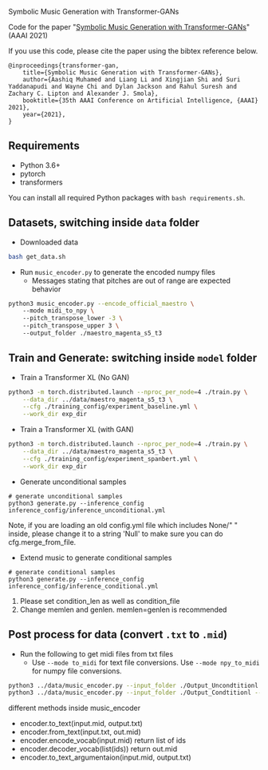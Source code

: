 Symbolic Music Generation with Transformer-GANs

Code for the paper "[Symbolic Music Generation with Transformer-GANs](https://assets.amazon.science/36/e6/95f355a24df983dfcd2fe6b5ad2a/symbolic-music-generation-with-transformer-gans.pdf)" (AAAI 2021)

If you use this code, please cite the paper using the bibtex reference below.
```
@inproceedings{transformer-gan,
    title={Symbolic Music Generation with Transformer-GANs},
    author={Aashiq Muhamed and Liang Li and Xingjian Shi and Suri Yaddanapudi and Wayne Chi and Dylan Jackson and Rahul Suresh and Zachary C. Lipton and Alexander J. Smola},
    booktitle={35th AAAI Conference on Artificial Intelligence, {AAAI} 2021},
    year={2021},
}
```

## Requirements
- Python 3.6+
- pytorch
- transformers

You can install all required Python packages with `bash requirements.sh`. 

## Datasets, switching inside `data` folder

* Downloaded data

```bash
bash get_data.sh
```

* Run `music_encoder.py` to generate the encoded numpy files
  * Messages stating that pitches are out of range are expected behavior


```bash
python3 music_encoder.py --encode_official_maestro \  
    --mode midi_to_npy \  
    --pitch_transpose_lower -3 \  
    --pitch_transpose_upper 3 \  
    --output_folder ./maestro_magenta_s5_t3  
```

## Train and Generate: switching inside `model` folder

* Train a Transformer XL (No GAN)

```bash
python3 -m torch.distributed.launch --nproc_per_node=4 ./train.py \
    --data_dir ../data/maestro_magenta_s5_t3 \
    --cfg ./training_config/experiment_baseline.yml \
    --work_dir exp_dir
```

* Train a Transformer XL (with GAN)

```bash
python3 -m torch.distributed.launch --nproc_per_node=4 ./train.py \
    --data_dir ../data/maestro_magenta_s5_t3 \
    --cfg ./training_config/experiment_spanbert.yml \
    --work_dir exp_dir
```

* Generate unconditional samples 

```
# generate unconditional samples
python3 generate.py --inference_config inference_config/inference_unconditional.yml
```

Note, if you are loading an old config.yml file which includes None/" " inside, please change it to a string 'Null' to make sure you can do cfg.merge_from_file.

* Extend music to generate conditional samples

```
# generate conditional samples
python3 generate.py --inference_config inference_config/inference_conditional.yml

```

1. Please set condition_len as well as condition_file
2. Change memlen and genlen. memlen=genlen is recommended

## Post process for data (convert `.txt` to `.mid`)

* Run the following to get midi files from txt files
  * Use `--mode to_midi` for text file conversions. Use `--mode npy_to_midi` for numpy file conversions.

```bash
python3 ../data/music_encoder.py --input_folder ./Output_Uncondtitionl --output_folder ./Output_Uncondtitionl_MIDI --mode to_midi
python3 ../data/music_encoder.py --input_folder ./Output_Condtitionl --output_folder ./Output_Condtitionl_MIDI --mode to_midi
```

different methods inside music_encoder

* encoder.to_text(input.mid, output.txt)
* encoder.from_text(input.txt, out.mid)
* encoder.encode_vocab(input.mid) return list of ids
* encoder.decoder_vocab(list(ids)) return out.mid
* encoder.to_text_argumentaion(input.mid, output.txt)





